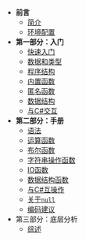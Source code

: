 <!-- docs/_sidebar.md -->

* **前言**
  * [简介](/)
  * [环境配置](zh_cn/1/env)
* **第一部分：入门**
  * [快速入门](zh_cn/1/guide)
  * [数据和类型](zh_cn/1/data)
  * [程序结构](zh_cn/1/structure)
  * [内置函数](zh_cn/1/builtin-func)
  * [匿名函数](zh_cn/1/func)
  * [数据结构](zh_cn/1/container)
  * [与C#交互](zh_cn/1/with-csharp.md)
* **第二部分：手册**
  * [语法](zh_cn/2/grammar)
  * [运算函数](zh_cn/2/func-Num)
  * [布尔函数](zh_cn/2/func-Bool)
  * [字符串操作函数](zh_cn/2/func-string.md)
  * [IO函数](zh_cn/2/func-IO.md)
  * [数据结构函数](zh_cn/2/func-Container.md)
  * [与C#互操作](zh_cn/2/with-csharp.md)
  * [关于`null`](zh_cn/2/about-null.md)
  * [编码建议](zh_cn/2/advice.md)
* 第三部分：底层分析
  * [综述](zh_cn/3/kula-engine.md)